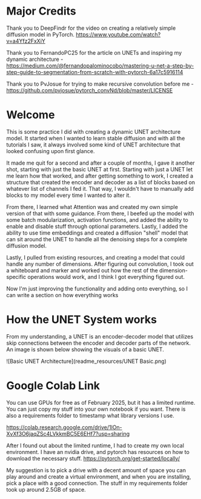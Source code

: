 # Major Credits

Thank you to DeepFindr for the video on creating a relatively simple diffusion model in PyTorch. 
https://www.youtube.com/watch?v=a4Yfz2FxXiY

Thank you to FernandoPC25 for the article on UNETs and inspiring my dynamic architecture - https://medium.com/@fernandopalominocobo/mastering-u-net-a-step-by-step-guide-to-segmentation-from-scratch-with-pytorch-6a17c5916114

Thank you to PvJosue for trying to make recursive convolution before me - https://github.com/pvjosue/pytorch_convNd/blob/master/LICENSE

# Welcome

This is some practice I did with creating a dynamic UNET architecture model. It started when I wanted to learn stable
diffusion and with all the tutorials I saw, it always involved some kind of UNET architecture that looked confusing
upon first glance. 

It made me quit for a second and after a couple of months, I gave it another shot, starting with just the basic UNET
at first. Starting with just a UNET let me learn how that worked, and after getting something to work, I created a
structure that created the encoder and decoder as a list of blocks based on whatever list of channels I fed it. That
way, I wouldn't have to manually add blocks to my model every time I wanted to alter it.

From there, I learned what Attention was and created my own simple version of that with some guidance. From there, I
beefed up the model with some batch modularization, activation functions, and added the ability to enable and disable
stuff through optional parameters. Lastly, I added the ability to use time embeddings and created a diffusion "shell"
model that can sit around the UNET to handle all the denoising steps for a complete diffusion model.

Lastly, I pulled from existing resources, and creating a model that could handle any number of dimensions. After
figuring out convolution, I took out a whiteboard and marker and worked out how the rest of the dimension-specific
operations would work, and I think I got everything figured out.

Now I'm just improving the functionality and adding onto everything, so I can write a section on how everything works

# How the UNET System works

From my understanding, a UNET is an encoder-decoder model that utilizes skip connections between the encoder and
decoder parts of the network. An image is shown below showing the visuals of a basic UNET.

![Basic UNET Architecture](readme_resources/UNET Basic.png)

# Google Colab Link

You can use GPUs for free as of February 2025, but it has a limited runtime. You can just copy my stuff into your own 
notebook if you want. There is also a requirements folder to timestamp what library versions I use.

https://colab.research.google.com/drive/1lOn-XvXf3O6jaqZSc4LVkkmBC5E6EHf7?usp=sharing

After I found out about the limited runtime, I had to create my own local environment. I have an nvidia drive, and
pytorch has resources on how to download the necessary stuff. https://pytorch.org/get-started/locally/

My suggestion is to pick a drive with a decent amount of space you can play around and create a virtual environment,
and when you are installing, pick a place with a good connection. The stuff in my requirements folder took up around
2.5GB of space.
